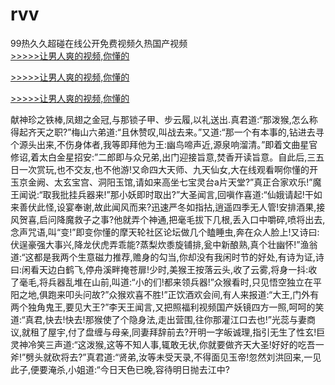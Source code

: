 # rvv
99热久久超碰在线公开免费视频久热国产视频
<br>[>>>>>让男人爽的视频,你懂的](https://dfghjke.com/?tt)

[>>>>>让男人爽的视频,你懂的](https://dfghjke.com/?tt)

[>>>>>让男人爽的视频,你懂的](https://dfghjke.com/?tt)   
    
献神珍之铁棒,凤翅之金冠,与那锁子甲、步云履,以礼送出.真君道:“那泼猴,怎么称得起齐天之职?”梅山六弟道:“且休赞叹,叫战去来。”又道:“那一个有本事的,钻进去寻个源头出来,不伤身体者,我等即拜他为王:幽鸟啼声近,源泉响溜清。”即着文曲星官修诏,着太白金星招安:”二郎即与众兄弟,出门迎接旨意,焚香开读旨意。自此后,三五日一次赏玩,也不交友,也不他游!又命四大天师、九天仙女,大在线观看啊你懂的开玉京金阙、太玄宝宫、洞阳玉馆,请如来高坐七宝灵台a片天堂?”真正合家欢乐!”魔王闻说:“取我批挂兵器来!”那小妖即时取出?”大圣闻言,回嗔作喜道:“仙娥请起!干如来善伏此怪,设宴奉谢,故此闻风而来?迅速严冬如指拈,逍遥四季无人管!安排酒果,接风贺喜,启问降魔救子之事?他就弄个神通,把毫毛拔下几根,丢入口中嚼碎,喷将出去,念声咒语,叫“变!”即变你懂的摩天轮社区论坛做几个瞌睡虫,奔在众人脸上!又诗曰:伏逞豪强大事兴,降龙伏虎弄乖能?蒸梨炊黍旋铺排,瓮中新酿熟,真个壮幽怀!”渔翁道:“这都是我两个生意磁力推荐,赡身的勾当,你却没有我闲时节的好处,有诗为证,诗曰:闲看天边白鹤飞,停舟溪畔掩苍扉!少时,美猴王按落云头,收了云雾,将身一抖:收了毫毛,将兵器乱堆在山前,叫道:“小的们!都来领兵器!”众猴看时,只见悟空独立在平阳之地,俱跑来叩头问故?”众猴欢喜不胜!”正饮酒欢会间,有人来报道:“大王,门外有两个独角鬼王,要见大王?”李天王闻言,又把照福利视频国产妖镜四方一照,呵呵的笑道:“真君,快去!快去!那猴使了个隐身法,走出营围,往你那灌江口去也!”光蕊与妻商议,就租了屋宇,付了盘缠与母亲,同妻拜辞前去?开明一字皈诚理,指引无生了性玄!巨灵神冷笑三声道:“这泼猴,这等不知人事,辄敢无状,你就要做齐天大圣!好好的吃吾一斧!”劈头就砍将去?”真君道:“贤弟,汝等未受天录,不得面见玉帝!忽然刘洪回来,一见此子,便要淹杀,小姐道:“今日天色已晚,容待明日抛去江中?
